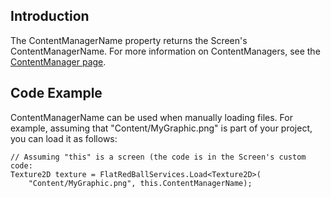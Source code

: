 ## Introduction

The ContentManagerName property returns the Screen's ContentManagerName. For more information on ContentManagers, see the [ContentManager page](/frb/docs/index.php?title=FlatRedBall.Content.ContentManager "FlatRedBall.Content.ContentManager").

## Code Example

ContentManagerName can be used when manually loading files. For example, assuming that "Content/MyGraphic.png" is part of your project, you can load it as follows:

    // Assuming "this" is a screen (the code is in the Screen's custom code:
    Texture2D texture = FlatRedBallServices.Load<Texture2D>(
        "Content/MyGraphic.png", this.ContentManagerName);
